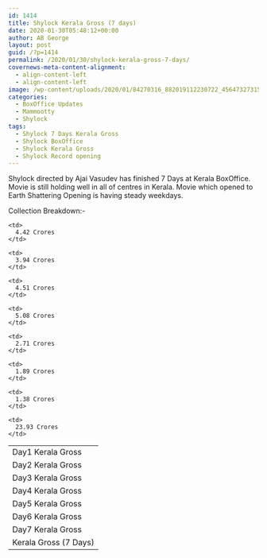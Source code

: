 ```yaml
---
id: 1414
title: Shylock Kerala Gross (7 days)
date: 2020-01-30T05:48:12+00:00
author: AB George
layout: post
guid: /?p=1414
permalink: /2020/01/30/shylock-kerala-gross-7-days/
covernews-meta-content-alignment:
  - align-content-left
  - align-content-left
image: /wp-content/uploads/2020/01/84270316_882019112230722_4564732731572879360_o-1200x832.jpg
categories:
  - BoxOffice Updates
  - Mammootty
  - Shylock
tags:
  - Shylock 7 Days Kerala Gross
  - Shylock BoxOffice
  - Shylock Kerala Gross
  - Shylock Record opening
---
```

Shylock directed by Ajai Vasudev has finished 7 Days at Kerala BoxOffice. Movie is still holding well in all of centres in Kerala. Movie which opened to Earth Shattering Opening is having steady weekdays.

Collection Breakdown:-

<table class="wp-block-table">
  <tr>
    <td>
      Day1 Kerala Gross
    </td>
    
    <td>
      4.42 Crores
    </td>
  </tr>
  
  <tr>
    <td>
      Day2 Kerala Gross
    </td>
    
    <td>
      3.94 Crores
    </td>
  </tr>
  
  <tr>
    <td>
      Day3 Kerala Gross
    </td>
    
    <td>
      4.51 Crores
    </td>
  </tr>
  
  <tr>
    <td>
      Day4 Kerala Gross
    </td>
    
    <td>
      5.08 Crores
    </td>
  </tr>
  
  <tr>
    <td>
      Day5 Kerala Gross
    </td>
    
    <td>
      2.71 Crores
    </td>
  </tr>
  
  <tr>
    <td>
      Day6 Kerala Gross
    </td>
    
    <td>
      1.89 Crores
    </td>
  </tr>
  
  <tr>
    <td>
      Day7 Kerala Gross
    </td>
    
    <td>
      1.38 Crores
    </td>
  </tr>
  
  <tr>
    <td>
      Kerala Gross (7 Days)
    </td>
    
    <td>
      23.93 Crores
    </td>
  </tr>
</table>